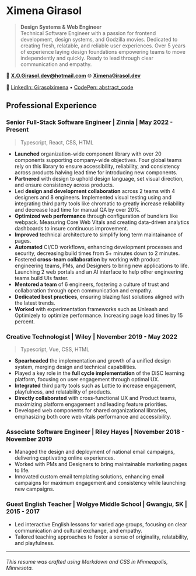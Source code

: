 # Ximena Girasol

> **Design Systems & Web Engineer**\
> Technical Software Engineer with a passion for frontend development, design systems, and Godzilla movies. Dedicated to creating fresh, relatable, and reliable user experiences. Over 5 years of experience laying design foundations empowering teams to move independently and quickly. Ready to lead through clear communication and empathy.

📧 **<X.O.Girasol.dev@hotmail.com>**
🌐 **[XimenaGirasol.dev](https://XimenaGirasol.dev)**

🔗 [LinkedIn: Girasolximena](https://www.linkedin.com/in/XimenaGirasol) • [CodePen: abstract_code](https://codepen.io/abstract_code)

## Professional Experience

### Senior Full-Stack Software Engineer | Zinnia | May 2022 - Present
> Typescript, React, CSS, HTML

- **Launched** organization-wide component library with over 20 components supporting company-wide objectives. Four global teams rely on this library to ensure accessibility, reliability, and consistency across products halving lead time for introducing new components.
- **Partnered** with design to uphold design language, set visual direction, and ensure consistency across products.
- Led **design and development collaboration** across 2 teams with 4 designers and 8 engineers. Implemented visual testing using and integrating third party tools like chromatic to greatly increase reliability and decrease lead time for manual QA by over 20%.
- **Optimized web performance** through configuration of bundlers like webpack. Measuring Core Web Vitals and creating data-driven analytics dashboards to insure continuous improvement.
- **Improved** technical architecture to simplify long term maintainance of pages.
- **Automated** CI/CD workflows, enhancing development processes and security, decreasing build times from 5+ minutes down to 2 minutes.
- Fostered **cross-team collaboration** by working with product engineering teams, PMs, and Designers to bring new applications to life. Launching 2 web portals and an AI interface to help other engineering teams build UIs faster.
- **Mentored a team** of 6 engineers, fostering a culture of trust and collaboration through open communication and empathy.
- **Dedicated best practices**, ensuring blazing fast solutions aligned with the latest trends.
- **Worked** with experimentation frameworks such as Unleash and Optimizely to optimize performance. Increasing page load times by 15 percent.

### Creative Technologist | Wiley | November 2019 - May 2022
> Typescript, Vue, CSS, HTML

- **Spearheaded** the implementation and growth of a unified design system, merging design and technical capabilities.
- Played a key role in the **full cycle implementation** of the DiSC learning platform, focusing on user engagement through optimal UX.
- **Integrated** third party tools such as Lottie to increase engagement, playfulness, and relatability of products.
- **Directly collaborated** with cross-functional UX and Product teams, maximizing platform engagement and leading feature priorities.
- Developed web components for shared organizational libraries, emphasizing both core web vitals performance and accessibility.

### Associate Software Engineer | Riley Hayes | November 2018 - November 2019

- Managed the design and deployment of national email campaigns, delivering captivating online experiences.
- Worked with PMs and Designers to bring maintainable marketing pages to life.
- Innovated custom email templating solutions, enhancing email campaigns for maximum engagement and consistency while launching new campaigns.

### Guest English Teacher | Wolgye Middle School | Gwangju, SK | 2015 - 2017

- Led interactive English lessons for varied age groups, focusing on clear communication and cultural exchange, and empathy.
- Tailored teaching approaches to foster a sense of originality, relatability, and playfulness.

---

###### *This resume was crafted using Markdown and CSS in Minneapolis, Minnesota.*
